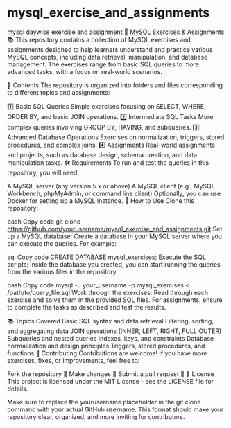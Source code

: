 # mysql_exercise_and_assignments
mysql daywise exercise and assignment
📝 MySQL Exercises & Assignments 📚
This repository contains a collection of MySQL exercises and assignments designed to help learners understand and practice various MySQL concepts, including data retrieval, manipulation, and database management. The exercises range from basic SQL queries to more advanced tasks, with a focus on real-world scenarios.

📂 Contents
The repository is organized into folders and files corresponding to different topics and assignments:

1️⃣ Basic SQL Queries
Simple exercises focusing on SELECT, WHERE, ORDER BY, and basic JOIN operations.
2️⃣ Intermediate SQL Tasks
More complex queries involving GROUP BY, HAVING, and subqueries.
3️⃣ Advanced Database Operations
Exercises on normalization, triggers, stored procedures, and complex joins.
4️⃣ Assignments
Real-world assignments and projects, such as database design, schema creation, and data manipulation tasks.
🛠️ Requirements
To run and test the queries in this repository, you will need:

A MySQL server (any version 5.x or above)
A MySQL client (e.g., MySQL Workbench, phpMyAdmin, or command line client)
Optionally, you can use Docker for setting up a MySQL instance.
🚀 How to Use
Clone this repository:

bash
Copy code
git clone https://github.com/yourusername/mysql_exercise_and_assignments.git
Set up a MySQL database:
Create a database in your MySQL server where you can execute the queries. For example:

sql
Copy code
CREATE DATABASE mysql_exercises;
Execute the SQL scripts:
Inside the database you created, you can start running the queries from the various files in the repository.

bash
Copy code
mysql -u your_username -p mysql_exercises < /path/to/query_file.sql
Work through the exercises:
Read through each exercise and solve them in the provided SQL files.
For assignments, ensure to complete the tasks as described and test the results.

📚 Topics Covered
Basic SQL syntax and data retrieval
Filtering, sorting, and aggregating data
JOIN operations (INNER, LEFT, RIGHT, FULL OUTER)
Subqueries and nested queries
Indexes, keys, and constraints
Database normalization and design principles
Triggers, stored procedures, and functions
🤝 Contributing
Contributions are welcome! If you have more exercises, fixes, or improvements, feel free to:

Fork the repository 🍴
Make changes 🔧
Submit a pull request 🤖
📄 License
This project is licensed under the MIT License - see the LICENSE file for details.

Make sure to replace the yourusername placeholder in the git clone command with your actual GitHub username. This format should make your repository clear, organized, and more inviting for contributors.



